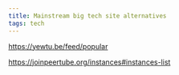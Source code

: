 ```yaml
---
title: Mainstream big tech site alternatives
tags: tech
---
```




https://yewtu.be/feed/popular

https://joinpeertube.org/instances#instances-list